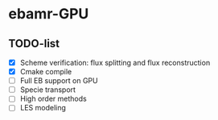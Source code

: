 # ebamr-GPU

## TODO-list

- [x] Scheme verification: flux splitting and flux reconstruction
- [x] Cmake compile
- [ ] Full EB support on GPU
- [ ] Specie transport
- [ ] High order methods
- [ ] LES modeling
